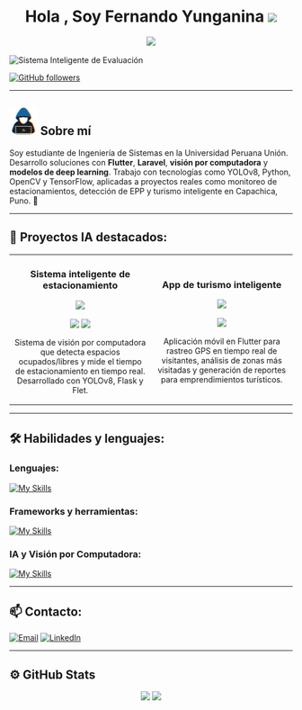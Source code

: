 <h1 align="center"><b>Hola , Soy Fernando Yunganina </b><img src="https://media.giphy.com/media/hvRJCLFzcasrR4ia7z/giphy.gif" width="35"></h1>

<p align="center">
  <a href="https://github.com/DenverCoder1/readme-typing-svg"><img src="https://readme-typing-svg.herokuapp.com?font=Time+New+Roman&color=cyan&size=25&center=true&vCenter=true&width=600&height=100&lines=Soy+Ingeniero+de+Sistemas+..&hearts;++;Desarrollador+Fullstack;Apasionado+por+la+IA+y+la+Visión+por+Computadora;Proyectos+en+Flutter,+Laravel+y+YOLO;"></a>
</p>

![Sistema Inteligente de Evaluación](https://github.com/GaryFernandoYM/TU_REPO/assets/BANNER_ID)

[![GitHub followers](https://img.shields.io/github/followers/GaryFernandoYM?style=social)](https://github.com/GaryFernandoYM)

---

## <picture><img src = "https://github.com/0xAbdulKhalid/0xAbdulKhalid/raw/main/assets/mdImages/about_me.gif" width = 50px></picture> **Sobre mí**

Soy estudiante de Ingeniería de Sistemas en la Universidad Peruana Unión. Desarrollo soluciones con **Flutter**, **Laravel**, **visión por computadora** y **modelos de deep learning**. Trabajo con tecnologías como YOLOv8, Python, OpenCV y TensorFlow, aplicadas a proyectos reales como monitoreo de estacionamientos, detección de EPP y turismo inteligente en Capachica, Puno. 🦙

---

## 🚀 Proyectos IA destacados:

<table>
<tr>
<td width="50%">
<h3 align="center">Sistema inteligente de estacionamiento</h3>
<div align="center">
<img src="https://github.com/GaryFernandoYM/TU_REPO/assets/parking_img_demo" width="350">
<p>
<a href="https://github.com/GaryFernandoYM/parking-ai" target="_blank"><img src="https://img.shields.io/badge/C%C3%93DIGO-00d8ff?style=for-the-badge&logo=github&logoColor=black"></a>
<a href="https://youtu.be/TU_VIDEO" target="_blank"><img src="https://img.shields.io/badge/-YouTube-red?style=for-the-badge&logo=youtube"></a>
</p>
<p>Sistema de visión por computadora que detecta espacios ocupados/libres y mide el tiempo de estacionamiento en tiempo real. Desarrollado con YOLOv8, Flask y Flet.</p>
</div>
</td>

<td width="50%">
<h3 align="center">App de turismo inteligente</h3>
<div align="center">
<img src="https://github.com/GaryFernandoYM/TU_REPO/assets/turismo_img_demo" width="350">
<p>
<a href="https://github.com/GaryFernandoYM/turiskuy" target="_blank"><img src="https://img.shields.io/badge/C%C3%93DIGO-FF8800?style=for-the-badge&logo=github&logoColor=black"></a>
</p>
<p>Aplicación móvil en Flutter para rastreo GPS en tiempo real de visitantes, análisis de zonas más visitadas y generación de reportes para emprendimientos turísticos.</p>
</div>
</td>
</tr>
</table>

---

## 🛠️ Habilidades y lenguajes:

### Lenguajes:
[![My Skills](https://skillicons.dev/icons?i=py,cpp,dart,java,html,css&perline=6)](https://skillicons.dev)

### Frameworks y herramientas:
[![My Skills](https://skillicons.dev/icons?i=flutter,laravel,mysql,firebase,vscode,github&perline=6)](https://skillicons.dev)

### IA y Visión por Computadora:
[![My Skills](https://skillicons.dev/icons?i=tensorflow,pytorch,opencv&perline=6)](https://skillicons.dev)

---

## 📫 Contacto:

<a href="mailto:gary.yunganina@gmail.com"><img alt="Email" src="https://img.shields.io/badge/Email-gary.yunganina@gmail.com-blue?style=flat-square&logo=gmail"></a>
<a href="https://www.linkedin.com/in/gary-yunganina/"><img alt="LinkedIn" src="https://img.shields.io/badge/-LinkedIn-blue?style=flat-square&logo=linkedin"></a>

---

## ⚙️ GitHub Stats

<p align="center">
  <img height="180em" src="https://github-readme-stats.vercel.app/api?username=GaryFernandoYM&show_icons=true&theme=algolia&include_all_commits=true&count_private=true"/>
  <img height="180em" src="https://github-readme-stats.vercel.app/api/top-langs/?username=GaryFernandoYM&layout=compact&langs_count=8&theme=algolia"/>
</p>
